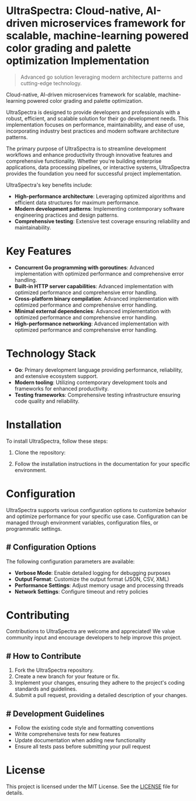 <!-- fallback_UltraSpectra_20250802201324_62896 -->

# UltraSpectra: Cloud-native, AI-driven microservices framework for scalable, machine-learning powered color grading and palette optimization Implementation
> Advanced go solution leveraging modern architecture patterns and cutting-edge technology.

Cloud-native, AI-driven microservices framework for scalable, machine-learning powered color grading and palette optimization.

UltraSpectra is designed to provide developers and professionals with a robust, efficient, and scalable solution for their go development needs. This implementation focuses on performance, maintainability, and ease of use, incorporating industry best practices and modern software architecture patterns.

The primary purpose of UltraSpectra is to streamline development workflows and enhance productivity through innovative features and comprehensive functionality. Whether you're building enterprise applications, data processing pipelines, or interactive systems, UltraSpectra provides the foundation you need for successful project implementation.

UltraSpectra's key benefits include:

* **High-performance architecture**: Leveraging optimized algorithms and efficient data structures for maximum performance.
* **Modern development patterns**: Implementing contemporary software engineering practices and design patterns.
* **Comprehensive testing**: Extensive test coverage ensuring reliability and maintainability.

# Key Features

* **Concurrent Go programming with goroutines**: Advanced implementation with optimized performance and comprehensive error handling.
* **Built-in HTTP server capabilities**: Advanced implementation with optimized performance and comprehensive error handling.
* **Cross-platform binary compilation**: Advanced implementation with optimized performance and comprehensive error handling.
* **Minimal external dependencies**: Advanced implementation with optimized performance and comprehensive error handling.
* **High-performance networking**: Advanced implementation with optimized performance and comprehensive error handling.

# Technology Stack

* **Go**: Primary development language providing performance, reliability, and extensive ecosystem support.
* **Modern tooling**: Utilizing contemporary development tools and frameworks for enhanced productivity.
* **Testing frameworks**: Comprehensive testing infrastructure ensuring code quality and reliability.

# Installation

To install UltraSpectra, follow these steps:

1. Clone the repository:


2. Follow the installation instructions in the documentation for your specific environment.

# Configuration

UltraSpectra supports various configuration options to customize behavior and optimize performance for your specific use case. Configuration can be managed through environment variables, configuration files, or programmatic settings.

## # Configuration Options

The following configuration parameters are available:

* **Verbose Mode**: Enable detailed logging for debugging purposes
* **Output Format**: Customize the output format (JSON, CSV, XML)
* **Performance Settings**: Adjust memory usage and processing threads
* **Network Settings**: Configure timeout and retry policies

# Contributing

Contributions to UltraSpectra are welcome and appreciated! We value community input and encourage developers to help improve this project.

## # How to Contribute

1. Fork the UltraSpectra repository.
2. Create a new branch for your feature or fix.
3. Implement your changes, ensuring they adhere to the project's coding standards and guidelines.
4. Submit a pull request, providing a detailed description of your changes.

## # Development Guidelines

* Follow the existing code style and formatting conventions
* Write comprehensive tests for new features
* Update documentation when adding new functionality
* Ensure all tests pass before submitting your pull request

# License

This project is licensed under the MIT License. See the [LICENSE](https://github.com/ludo53/UltraSpectra/blob/main/LICENSE) file for details.
